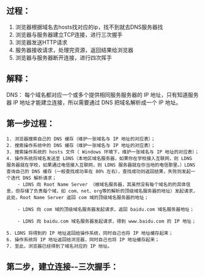## 过程：
1. 浏览器根据域名去hosts找对应的ip，找不到就去DNS服务器找
2. 浏览器与服务器建立TCP连接，进行三次握手
3. 浏览器发送HTTP请求
4. 服务器接收请求，处理完资源，返回结果给浏览器
5. 浏览器与服务器断开连接，进行四次挥手


## 解释：
DNS： 每个域名都对应一个或多个提供相同服务服务器的 IP 地址，只有知道服务器 IP 地址才能建立连接，所以需要通过 DNS 把域名解析成一个 IP 地址。

## 第一步过程：
    1. 浏览器搜索自己的 DNS 缓存（维护一张域名与 IP 地址的对应表）；
    2. 搜索操作系统中的 DNS 缓存（维护一张域名与 IP 地址的对应表）；
    3. 搜索操作系统的 hosts 文件（ Windows 环境下，维护一张域名与 IP 地址的对应表）；
    4. 操作系统将域名发送至 LDNS（本地区域名服务器，如果你在学校接入互联网，则 LDNS 服务器就在学校，如果通过电信接入互联网，则 LDNS 服务器就在你当地的电信那里。）LDNS 查询自己的 DNS 缓存（一般查找成功率在 80% 左右），查找成功则返回结果，失败则发起一个迭代 DNS 解析请求；
        - LDNS 向 Root Name Server （根域名服务器，其虽然没有每个域名的的具体信息，但存储了负责每个域，如 com、net、org等的解析的顶级域名服务器的地址）发起请求，此处，Root Name Server 返回 com 域的顶级域名服务器的地址；

        - LDNS 向 com 域的顶级域名服务器发起请求，返回 baidu.com 域名服务器地址；

        - LDNS 向 baidu.com 域名服务器发起请求，得到 www.baidu.com 的 IP 地址；

    5. LDNS 将得到的 IP 地址返回给操作系统，同时自己也将 IP 地址缓存起来；
    6. 操作系统将 IP 地址返回给浏览器，同时自己也将 IP 地址缓存起来；
    7. 至此，浏览器已经得到了域名对应的 IP 地址。

## 第二步，建立连接--三次握手：






